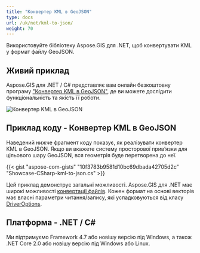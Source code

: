 ```yaml
---
title: "Конвертер KML в GeoJSON"
type: docs
url: /uk/net/kml-to-json/
weight: 70
---
```


Використовуйте бібліотеку Aspose.GIS для .NET, щоб конвертувати KML у формат файлу GeoJSON.

## **Живий приклад**

Aspose.GIS для .NET / C# представляє вам онлайн безкоштовну програму ["Конвертер KML в GeoJSON"](https://products.aspose.app/gis/conversion/kml-to-json), де ви можете дослідити функціональність та якість її роботи.

![Конвертер KML в GeoJSON](conversion.png)

## **Приклад коду - Конвертер KML в GeoJSON**

Наведений нижче фрагмент коду показує, як реалізувати конвертер KML в GeoJSON. Якщо ви вкажете систему просторової прив’язки для цільового шару GeoJSON, вся геометрія буде перетворена до неї. 

{{< gist "aspose-com-gists" "10f3783b9581d10bc69dbada42705d2c" "Showcase-CSharp-kml-to-json.cs" >}}

Цей приклад демонструє загальні можливості. Aspose.GIS для .NET має широкі можливості [конвертації файлів](https://docs.aspose.com/gis/net/vector-layers/). Кожен формат на основі векторів має власні параметри читання/запису, які успадковуються від класу [DriverOptions](https://reference.aspose.com/gis/net/aspose.gis/driveroptions).

## **Платформа - .NET / C#**

Ми підтримуємо Framework 4.7 або новішу версію під Windows, а також .NET Core 2.0 або новішу версію під Windows або Linux.
